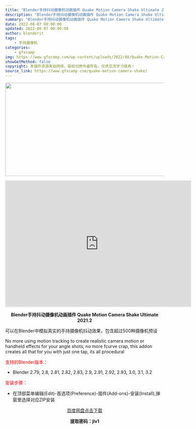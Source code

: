 ```yaml
---
title: "Blender手持抖动摄像机动画插件 Quake Motion Camera Shake Ultimate 2021.2"
description: "Blender手持抖动摄像机动画插件 Quake Motion Camera Shake Ultimate 2021.2 可以在Blender中模拟真实的手持摄像机抖动效果，包含超过500种摄像机预设..."
summary: "Blender手持抖动摄像机动画插件 Quake Motion Camera Shake Ultimate 2021.2 可以在Blender中模拟真实的手持摄像机抖动效果，包含超过500种摄像机预设..."
date: 2022-08-07 00:00:00
updated: 2022-08-07 00:00:00
author: blenderit
tags: 
    - 手持摄像机
categories:
    - gfxcamp
img: https://www.gfxcamp.com/wp-content/uploads/2022/08/Quake-Motion-Camera-Shake.jpg
showGetMethod: false
copyright: 本插件资源来自网络，版权归原作者所有，仅供交流学习使用！
source_link: https://www.gfxcamp.com/quake-motion-camera-shake/
---
```

<div><p><img decoding="async" class="aligncenter size-full wp-image-105830" src="https://www.gfxcamp.com/wp-content/uploads/2022/08/Quake-Motion-Camera-Shake.jpg" data-src="https://www.gfxcamp.com/wp-content/uploads/2022/08/Quake-Motion-Camera-Shake.jpg" alt="" width="590" height="295" data-srcset="https://www.gfxcamp.com/wp-content/uploads/2022/08/Quake-Motion-Camera-Shake.jpg 590w, https://www.gfxcamp.com/wp-content/uploads/2022/08/Quake-Motion-Camera-Shake-150x75.jpg 150w" data-sizes="(max-width: 590px) 100vw, 590px"></p><p style="text-align: center;"><iframe loading="lazy" src="https://player.youku.com/embed/XNTg5Mjk5Nzc1Mg==" width="590" height="400" frameborder="0" allowfullscreen="allowfullscreen" data-mce-fragment="1"></iframe></p><p style="text-align: center;"><strong>Blender手持抖动摄像机动画插件 Quake Motion Camera Shake Ultimate 2021.2</strong></p><p>可以在Blender中模拟真实的手持摄像机抖动效果，包含超过500种摄像机预设</p><p>No more using motion tracking to create realistic camera motion or handheld effects for your angle shots, no more fcurve crap, this addon creates all that for you with just one tap, its all procedural</p><p style="text-align: left;"><span style="color: #ff0000;">支持的Blender版本：</span></p><ul>
<li style="text-align: left;">Blender 2.79, 2.8, 2.81, 2.82, 2.83, 2.9, 2.91, 2.92, 2.93, 3.0, 3.1, 3.2</li>
</ul><p style="text-align: left;"><span style="color: #ff0000;">安装步骤：</span></p><ul>
<li>在顶部菜单编辑(Edit)-首选项(Preference)-插件(Add-ons)-安装(Install),弹窗里选择对应ZIP安装</li>
</ul><p style="text-align: center;"><a class="maxbutton-3 maxbutton maxbutton-baidu" target="_blank" rel="noopener" href="https://pan.baidu.com/s/1xtYhHf3wiA_Ie9cRrkBf1A?pwd=jlv1"><span class="mb-text">百度网盘点击下载</span></a></p><p style="text-align: center;"><strong>提取密码：jlv1</strong></p></div>